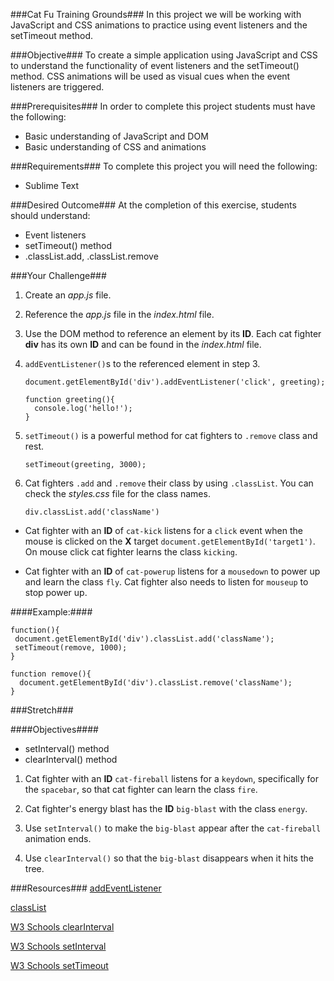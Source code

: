 ###Cat Fu Training Grounds###
In this project we will be working with JavaScript and CSS animations to practice using event listeners and the setTimeout method.

###Objective###
To create a simple application using JavaScript and CSS to understand the functionality of event listeners and the setTimeout() method. CSS animations will be used as visual cues when the event listeners are triggered.

###Prerequisites###
In order to complete this project students must have the following:
* Basic understanding of JavaScript and DOM
* Basic understanding of CSS and animations

###Requirements###
To complete this project you will need the following:
* Sublime Text

###Desired Outcome###
At the completion of this exercise, students should understand:
* Event listeners
* setTimeout() method
* .classList.add, .classList.remove

###Your Challenge###
1. Create an *app.js* file.
2. Reference the *app.js* file in the *index.html* file.
3. Use the DOM method to reference an element by its **ID**. Each cat fighter **div** has its own **ID** and can be found in the *index.html* file.
4. `addEventListener()`s to the referenced element in step 3.

    ```
    document.getElementById('div').addEventListener('click', greeting);

    function greeting(){
      console.log('hello!');
    }
    ```

5. `setTimeout()` is a powerful method for cat fighters to `.remove` class and rest.

    ```
    setTimeout(greeting, 3000);
    ```

6. Cat fighters `.add` and `.remove` their class by using `.classList`. You can check the *styles.css* file for the class names.

    ```
    div.classList.add('className')
    ```

* Cat fighter with an **ID** of `cat-kick` listens for a `click` event when the mouse is clicked on the **X** target `document.getElementById('target1')`. On mouse click cat fighter learns the class `kicking`.


* Cat fighter with an **ID** of `cat-powerup` listens for a `mousedown` to power up and learn the class `fly`. Cat fighter also needs to listen for `mouseup` to stop power up.

####Example:####
```
function(){
 document.getElementById('div').classList.add('className');
 setTimeout(remove, 1000);
}

function remove(){
  document.getElementById('div').classList.remove('className');
}
```

###Stretch###

####Objectives####
* setInterval() method
* clearInterval() method


1. Cat fighter with an **ID** `cat-fireball` listens for a `keydown`, specifically for the `spacebar`, so that cat fighter can learn the class `fire`.

2. Cat fighter's energy blast has the **ID** `big-blast` with the class `energy`.

3. Use `setInterval()` to make the `big-blast` appear after the `cat-fireball` animation ends.

4. Use `clearInterval()` so that the `big-blast` disappears when it hits the tree.


###Resources###
[addEventListener](http://www.w3schools.com/js/js_htmldom_eventlistener.asp)

[classList](http://www.w3schools.com/jsref/prop_element_classlist.asp)

[W3 Schools clearInterval](http://www.w3schools.com/jsref/met_win_clearinterval.asp)

[W3 Schools setInterval](http://www.w3schools.com/jsref/met_win_setinterval.asp)

[W3 Schools setTimeout](http://www.w3schools.com/jsref/met_win_settimeout.asp)
